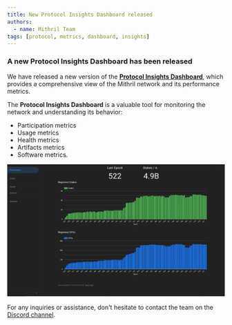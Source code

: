```yaml
---
title: New Protocol Insights Dashboard released
authors:
  - name: Mithril Team
tags: [protocol, metrics, dashboard, insights]
---
```


### A new Protocol Insights Dashboard has been released

We have released a new version of the [**Protocol Insights Dashboard**](https://lookerstudio.google.com/s/mbL23-8gibI), which provides a comprehensive view of the Mithril network and its performance metrics.

The **Protocol Insights Dashboard** is a valuable tool for monitoring the network and understanding its behavior:

- Participation metrics
- Usage metrics
- Health metrics
- Artifacts metrics
- Software metrics.

[![Protocol Insights Dashboard](img/protocol-insights-dashboard.gif)](img/protocol-insights-dashboard.gif)

For any inquiries or assistance, don't hesitate to contact the team on the [Discord channel](https://discord.gg/5kaErDKDRq).
